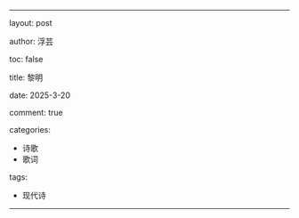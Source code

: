 ---

layout: post

author: 浮芸

toc: false

title: 黎明

date: 2025-3-20

comment: true

categories: 
  - 诗歌
  - 歌词
  

tags:
  - 现代诗
---